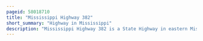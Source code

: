 ```yaml
---
pageid: 58018710
title: "Mississippi Highway 382"
short_summary: "Highway in Mississippi"
description: "Mississippi Highway 382 is a State Highway in eastern Mississippi. The route starts at U. S. Route 45 Alternate near Prairie and Travels eastward. The Road runs through Farmland when it reaches the Prairie. Ms 382 then ends at the Ms 25 near Aberdeen. The Road was constructed around 1951 from Ms 45w West of Prairie to us 45 in Aberdeen, and it was designated by 1958. The eastern Terminus was changed from us 45 to ms 25 by 1967."
---
```

